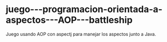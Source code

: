 # juego---programacion-orientada-a-aspectos---AOP---battleship
Juego usando AOP con aspectj para manejar los aspectos junto a Java.
